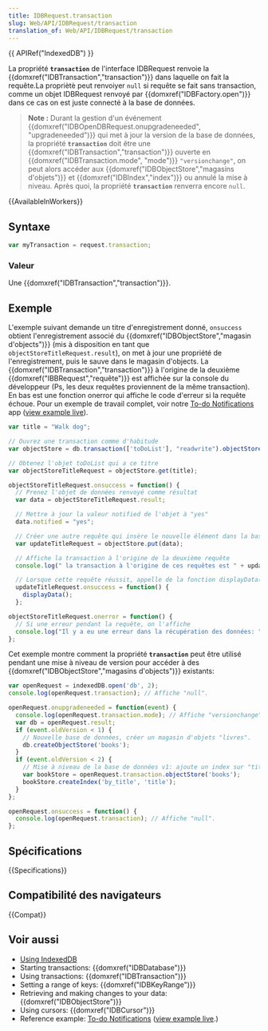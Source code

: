 ```yaml
---
title: IDBRequest.transaction
slug: Web/API/IDBRequest/transaction
translation_of: Web/API/IDBRequest/transaction
---
```


{{ APIRef("IndexedDB") }}

La propriété **`transaction`** de l'interface IDBRequest renvoie la {{domxref("IDBTransaction","transaction")}} dans laquelle on fait la requête.La propriètè peut renvoiyer `null` si requête se fait sans transaction, comme un objet IDBRequest renvoyé par {{domxref("IDBFactory.open")}} dans ce cas on est juste connecté à la base de données.

> **Note :** Durant la gestion d'un événement {{domxref("IDBOpenDBRequest.onupgradeneeded", "upgradeneeded")}} qui met à jour la version de la base de données, la propriété **`transaction`** doit être une {{domxref("IDBTransaction","transaction")}} ouverte en {{domxref("IDBTransaction.mode", "mode")}} `"versionchange"`, on peut alors accéder aux {{domxref("IDBObjectStore","magasins d'objets")}} et {{domxref("IDBIndex","index")}} ou annulé la mise à niveau. Après quoi, la propriété **`transaction`** renverra encore `null`.

{{AvailableInWorkers}}

## Syntaxe

```js
var myTransaction = request.transaction;
```

### Valeur

Une {{domxref("IDBTransaction","transaction")}}.

## Exemple

L'exemple suivant demande un titre d'enregistrement donné, `onsuccess` obtient l'enregistrement associé du {{domxref("IDBObjectStore","magasin d'objects")}} (mis à disposition en tant que `objectStoreTitleRequest.result`), on met à jour une propriété de l'enregistrement, puis le sauve dans le magasin d'objects. La {{domxref("IDBTransaction","transaction")}} à l'origine de la deuxième {{domxref("IBBRequest","requête")}} est affichée sur la console du développeur (Ps, les deux requêtes proviennent de la même transaction). En bas est une fonction onerror qui affiche le code d'erreur si la requête échoue. Pour un exemple de travail complet, voir notre [To-do Notifications](https://github.com/mdn/dom-examples/tree/main/to-do-notifications) app ([view example live](https://mdn.github.io/dom-examples/to-do-notifications/)).

```js
var title = "Walk dog";

// Ouvrez une transaction comme d'habitude
var objectStore = db.transaction(['toDoList'], "readwrite").objectStore('toDoList');

// Obtenez l'objet toDoList qui a ce titre
var objectStoreTitleRequest = objectStore.get(title);

objectStoreTitleRequest.onsuccess = function() {
  // Prenez l'objet de données renvoyé comme résultat
  var data = objectStoreTitleRequest.result;

  // Mettre à jour la valeur notified de l'objet à "yes"
  data.notified = "yes";

  // Créer une autre requête qui insère le nouvelle élément dans la base de données
  var updateTitleRequest = objectStore.put(data);

  // Affiche la transaction à l'origine de la deuxième requête
  console.log(" la transaction à l'origine de ces requêtes est " + updateTitleRequest.transaction);

  // Lorsque cette requête réussit, appelle de la fonction displayData() pour mettre à jour l'affichage
  updateTitleRequest.onsuccess = function() {
    displayData();
  };

objectStoreTitleRequest.onerror = function() {
  // Si une erreur pendant la requête, on l'affiche
  console.log("Il y a eu une erreur dans la récupération des données: " + objectStoreTitleRequest.error);
};
```

Cet exemple montre comment la propriété **`transaction`** peut être utilisé pendant une mise à niveau de version pour accéder à des {{domxref("IDBObjectStore","magasins d'objects")}} existants:

```js
var openRequest = indexedDB.open('db', 2);
console.log(openRequest.transaction); // Affiche "null".

openRequest.onupgradeneeded = function(event) {
  console.log(openRequest.transaction.mode); // Affiche "versionchange".
  var db = openRequest.result;
  if (event.oldVersion < 1) {
    // Nouvelle base de données, créer un magasin d'objets "livres".
    db.createObjectStore('books');
  }
  if (event.oldVersion < 2) {
    // Mise à niveau de la base de données v1: ajoute un index sur "title" pour stocker les livres.
    var bookStore = openRequest.transaction.objectStore('books');
    bookStore.createIndex('by_title', 'title');
  }
};

openRequest.onsuccess = function() {
  console.log(openRequest.transaction); // Affiche "null".
};
```

## Spécifications

{{Specifications}}

## Compatibilité des navigateurs

{{Compat}}

## Voir aussi

- [Using IndexedDB](/fr/docs/Web/API/IndexedDB_API/Using_IndexedDB)
- Starting transactions: {{domxref("IDBDatabase")}}
- Using transactions: {{domxref("IDBTransaction")}}
- Setting a range of keys: {{domxref("IDBKeyRange")}}
- Retrieving and making changes to your data: {{domxref("IDBObjectStore")}}
- Using cursors: {{domxref("IDBCursor")}}
- Reference example: [To-do Notifications](https://github.com/mdn/dom-examples/tree/main/to-do-notifications) ([view example live](https://mdn.github.io/dom-examples/to-do-notifications/).)
